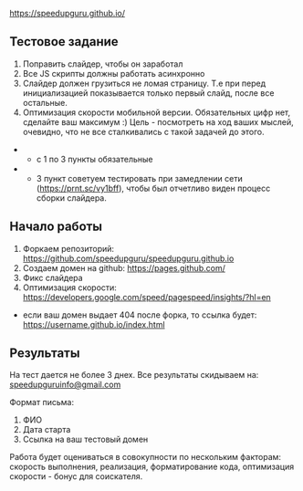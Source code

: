 https://speedupguru.github.io/

Тестовое задание
-----------------------------------

1) Поправить слайдер, чтобы он заработал
2) Все JS скрипты должны работать асинхронно
3) Слайдер должен грузиться не ломая страницу. Т.е при перед инициализацией показывается только первый слайд, после все остальные.
4) Оптимизация скорости мобильной версии. Обязательных цифр нет, сделайте ваш максимум :) Цель - посмотреть на ход ваших мыслей, очевидно, что не все сталкивались с такой задачей до этого.

* - с 1 по 3 пункты обязательные
* - 3 пункт советуем тестировать при замедлении сети (https://prnt.sc/vy1bff), чтобы был отчетливо виден процесс сборки слайдера.

Начало работы
-----------------------------------

1) Форкаем репозиторий: https://github.com/speedupguru/speedupguru.github.io
2) Создаем домен на github: https://pages.github.com/
3) Фикс слайдера
4) Оптимизация скорости: https://developers.google.com/speed/pagespeed/insights/?hl=en

- если ваш домен выдает 404 после форка, то ссылка будет: https://username.github.io/index.html

Результаты
-----------------------------------
На тест дается не более 3 днех. Все результаты скидываем на: speedupguruinfo@gmail.com

Формат письма:

1) ФИО
2) Дата старта
3) Ссылка на ваш тестовый домен

Работа будет оцениваться в совокупности по нескольким факторам: скорость выполнения, реализация, форматирование кода, оптимизация скорости - бонус для соискателя.